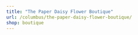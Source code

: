 ```yaml
---
title: "The Paper Daisy Flower Boutique"
url: /columbus/the-paper-daisy-flower-boutique/
shop: boutique
---
```

